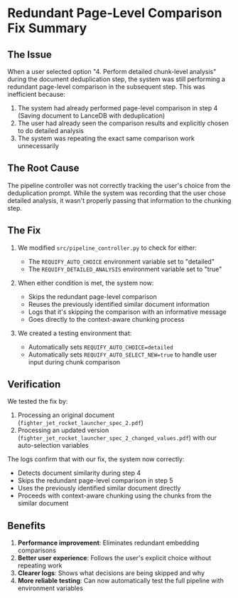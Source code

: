 # Redundant Page-Level Comparison Fix Summary

## The Issue

When a user selected option "4. Perform detailed chunk-level analysis" during the document deduplication step, the system was still performing a redundant page-level comparison in the subsequent step. This was inefficient because:

1. The system had already performed page-level comparison in step 4 (Saving document to LanceDB with deduplication)
2. The user had already seen the comparison results and explicitly chosen to do detailed analysis
3. The system was repeating the exact same comparison work unnecessarily

## The Root Cause

The pipeline controller was not correctly tracking the user's choice from the deduplication prompt. While the system was recording that the user chose detailed analysis, it wasn't properly passing that information to the chunking step.

## The Fix

1. We modified `src/pipeline_controller.py` to check for either:
   - The `REQUIFY_AUTO_CHOICE` environment variable set to "detailed"
   - The `REQUIFY_DETAILED_ANALYSIS` environment variable set to "true"

2. When either condition is met, the system now:
   - Skips the redundant page-level comparison
   - Reuses the previously identified similar document information
   - Logs that it's skipping the comparison with an informative message
   - Goes directly to the context-aware chunking process

3. We created a testing environment that:
   - Automatically sets `REQUIFY_AUTO_CHOICE=detailed` 
   - Automatically sets `REQUIFY_AUTO_SELECT_NEW=true` to handle user input during chunk comparison

## Verification

We tested the fix by:
1. Processing an original document (`fighter_jet_rocket_launcher_spec_2.pdf`)
2. Processing an updated version (`fighter_jet_rocket_launcher_spec_2_changed_values.pdf`) with our auto-selection variables

The logs confirm that with our fix, the system now correctly:
- Detects document similarity during step 4
- Skips the redundant page-level comparison in step 5
- Uses the previously identified similar document directly
- Proceeds with context-aware chunking using the chunks from the similar document

## Benefits

1. **Performance improvement**: Eliminates redundant embedding comparisons
2. **Better user experience**: Follows the user's explicit choice without repeating work
3. **Clearer logs**: Shows what decisions are being skipped and why
4. **More reliable testing**: Can now automatically test the full pipeline with environment variables 